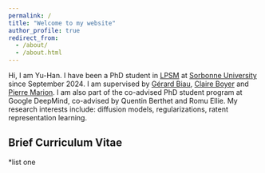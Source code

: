 ```yaml
---
permalink: /
title: "Welcome to my website"
author_profile: true
redirect_from: 
  - /about/
  - /about.html
---
```


Hi, I am Yu-Han. I have been a PhD student in [LPSM](https://www.lpsm.paris/) at [Sorbonne University](https://www.sorbonne-universite.fr/) since September 2024. I am supervised by [Gérard Biau](https://perso.lpsm.paris/~biau/), [Claire Boyer](https://www.imo.universite-paris-saclay.fr/~claire.boyer/) and [Pierre Marion](https://pierremarion23.github.io/). I am also part of the co-advised PhD student program at Google DeepMind, co-advised by Quentin Berthet and Romu Ellie. My research interests include: diffusion models, regularizations, ratent representation learning.

## Brief Curriculum Vitae
*list one
